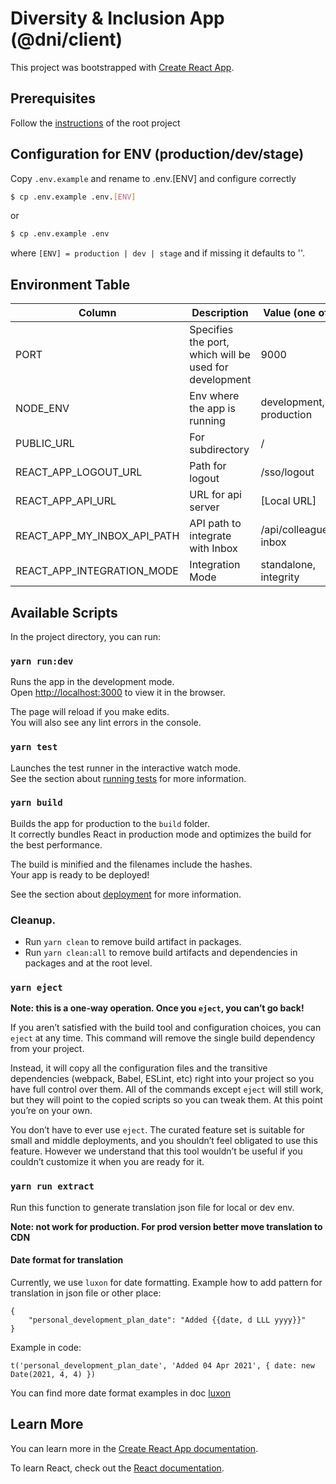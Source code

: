 # Diversity & Inclusion App (@dni/client)

This project was bootstrapped with [Create React App](https://github.com/facebook/create-react-app).

## Prerequisites

Follow the [instructions](../../../README.md#L13) of the root project

## Configuration for ENV (production/dev/stage)

Copy `.env.example` and rename to .env.[ENV] and configure correctly

```bash
$ cp .env.example .env.[ENV]
```

or

```bash
$ cp .env.example .env
```

where `[ENV] = production | dev | stage` and if missing it defaults to ''.

## Environment Table

| Column                      | Description                                            | Value (one of)          | Optional | Suggestion                   |
| --------------------------- | ------------------------------------------------------ | ----------------------- | -------- | ---------------------------- |
| PORT                        | Specifies the port, which will be used for development | 9000                    | Y        | 9000                         |
| NODE_ENV                    | Env where the app is running                           | development, production | N        | development                  |
| PUBLIC_URL                  | For subdirectory                                       | /                       | N        | /                            |
| REACT_APP_LOGOUT_URL        | Path for logout                                        | /sso/logout             | N        | /sso/logout                  |
| REACT_APP_API_URL           | URL for api server                                     | [Local URL]             | N        | http://localhost:9000/api/v1 |
| REACT_APP_MY_INBOX_API_PATH | API path to integrate with Inbox                       | /api/colleague-inbox    | N        | /api/colleague-inbox         |
| REACT_APP_INTEGRATION_MODE  | Integration Mode                                       | standalone, integrity   | N        | standalone                   |

## Available Scripts

In the project directory, you can run:

### `yarn run:dev`

Runs the app in the development mode.\
Open [http://localhost:3000](http://localhost:3000) to view it in the browser.

The page will reload if you make edits.\
You will also see any lint errors in the console.

### `yarn test`

Launches the test runner in the interactive watch mode.\
See the section about [running tests](https://facebook.github.io/create-react-app/docs/running-tests) for more information.

### `yarn build`

Builds the app for production to the `build` folder.\
It correctly bundles React in production mode and optimizes the build for the best performance.

The build is minified and the filenames include the hashes.\
Your app is ready to be deployed!

See the section about [deployment](https://facebook.github.io/create-react-app/docs/deployment) for more information.

### Cleanup.

- Run `yarn clean` to remove build artifact in packages.
- Run `yarn clean:all` to remove build artifacts and dependencies in packages and at the root level.

### `yarn eject`

**Note: this is a one-way operation. Once you `eject`, you can’t go back!**

If you aren’t satisfied with the build tool and configuration choices, you can `eject` at any time. This command will remove the single build dependency from your project.

Instead, it will copy all the configuration files and the transitive dependencies (webpack, Babel, ESLint, etc) right into your project so you have full control over them. All of the commands except `eject` will still work, but they will point to the copied scripts so you can tweak them. At this point you’re on your own.

You don’t have to ever use `eject`. The curated feature set is suitable for small and middle deployments, and you shouldn’t feel obligated to use this feature. However we understand that this tool wouldn’t be useful if you couldn’t customize it when you are ready for it.

### `yarn run extract`

Run this function to generate translation json file for local or dev env.

**Note: not work for production. For prod version better move translation to CDN**

#### Date format for translation

Currently, we use `luxon` for date formatting.
Example how to add pattern for translation in json file or other place:

```
{
    "personal_development_plan_date": "Added {{date, d LLL yyyy}}"
}
```

Example in code:

```
t('personal_development_plan_date', 'Added 04 Apr 2021', { date: new Date(2021, 4, 4) })
```

You can find more date format examples in doc [luxon](https://moment.github.io/luxon/#/formatting?id=tolocalestring-strings-for-humans)

## Learn More

You can learn more in the [Create React App documentation](https://facebook.github.io/create-react-app/docs/getting-started).

To learn React, check out the [React documentation](https://reactjs.org/).
